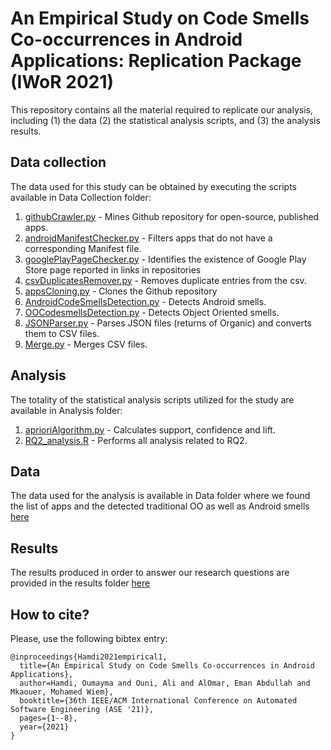 # An Empirical Study on Code Smells Co-occurrences in Android Applications: Replication Package (IWoR 2021)
This repository contains all the material required to replicate our analysis, including (1) the data (2) the statistical analysis scripts, and (3) the analysis results.



Data collection
---------------
The data used for this study can be obtained by executing the scripts available in Data Collection folder: 

1. [githubCrawler.py](https://github.com/stilab-ets/smell-co-occurences/blob/main/dataCollection/githubCrawler/githubCrawler.py-Mines) - Mines Github repository for open-source, published apps.
2. [androidManifestChecker.py](https://github.com/stilab-ets/smell-co-occurences/blob/main/dataCollection/AndroidManifestChecker/androidManifestChecker.py) - Filters apps that do not have a corresponding Manifest file. 
3. [googlePlayPageChecker.py](https://github.com/stilab-ets/smell-co-occurences/blob/main/dataCollection/googlePlayPageChecker/googlePlayPageChecker.py) - Identifies the existence of Google Play Store page reported in links in repositories
4. [csvDuplicatesRemover.py](https://github.com/stilab-ets/smell-co-occurences/blob/main/dataCollection/csvDuplicatesRemover/csvDuplicatesRemover.py) - Removes duplicate entries from the csv.  
5. [appsCloning.py](https://github.com/stilab-ets/smell-co-occurences/blob/main/dataCollection/AppsCloning/clone.py) - Clones the Github repository
6. [AndroidCodeSmellsDetection.py](https://github.com/stilab-ets/smell-co-occurences/tree/main/dataCollection/AndroidCodeSmellsDetection) -  Detects Android smells.
7. [OOCodesmellsDetection.py](https://github.com/stilab-ets/smell-co-occurences/blob/main/dataCollection/OOCodesmellsDetection/OOCodesmellsDetection.py) - Detects Object Oriented smells.
8. [JSONParser.py](https://github.com/stilab-ets/smell-co-occurences/blob/main/dataCollection/JSONParser/JSONParser.py) - Parses JSON files (returns of Organic) and converts them to CSV files.
9. [Merge.py](https://github.com/stilab-ets/smell-co-occurences/blob/main/dataCollection/Merge/merge.py) - Merges CSV files. 

Analysis 
---------------
The totality of the statistical analysis scripts utilized for the study are available in Analysis folder: 

1. [aprioriAlgorithm.py](https://github.com/stilab-ets/smell-co-occurences/blob/main/Analysis/aprioriAlgorithm.py) - Calculates support, confidence and lift.
2. [RQ2_analysis.R](https://github.com/stilab-ets/smell-co-occurences/blob/main/Analysis/RQ2_analysis.R) - Performs all analysis related to RQ2.

Data
---------------
The data used for the analysis is available in Data folder where we found the list of apps and the detected traditional OO as well as Android smells [here](https://github.com/stilab-ets/smell-co-occurences/tree/main/Data)

Results 
---------------
The results produced in order to answer our research questions are provided in the results folder [here](https://github.com/stilab-ets/smell-co-occurences/tree/main/Results)

## How to cite?

Please, use the following bibtex entry:

```
@inproceedings{Hamdi2021empirical1,
  title={An Empirical Study on Code Smells Co-occurrences in Android Applications},
  author=Hamdi, Oumayma and Ouni, Ali and AlOmar, Eman Abdullah and Mkaouer, Mohamed Wiem},
  booktitle={36th IEEE/ACM International Conference on Automated Software Engineering (ASE '21)},
  pages={1--8},
  year={2021}
}
``` 
